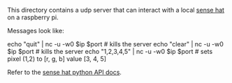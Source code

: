 This directory contains a udp server that can interact with a local [sense hat](https://www.raspberrypi.org/products/sense-hat/) on a raspberry pi.  

Messages look like:

echo "quit" | nc -u -w0 $ip $port # kills the server
echo "clear" | nc -u -w0 $ip $port # kills the server
echo "1,2,3,4,5" | nc -u -w0 $ip $port # sets pixel (1,2) to [r, g, b] value [3, 4, 5]

Refer to the [sense hat python API docs](https://pythonhosted.org/sense-hat/api/).
